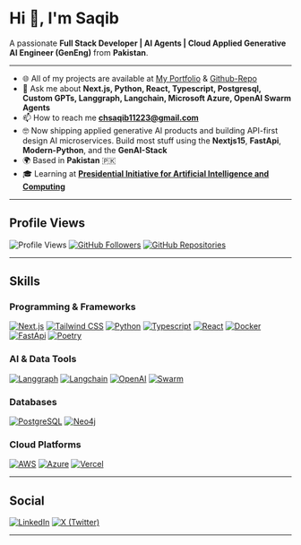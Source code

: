 # Hi 👋, I'm Saqib

A passionate **Full Stack Developer | AI Agents | Cloud Applied Generative AI Engineer (GenEng)** from **Pakistan**.

---

- 🌐 All of my projects are available at [My Portfolio](https://portfolio-sanity-drizzle.vercel.app/) & [Github-Repo](https://github.com/Ch-Saqib)
- 💬 Ask me about **Next.js, Python, React, Typescript, Postgresql, Custom GPTs, Langgraph, Langchain, Microsoft Azure, OpenAI Swarm Agents**
- 📫 How to reach me **chsaqib11223@gmail.com**
- 🤓 Now shipping applied generative AI products and building API-first design AI microservices. Build most stuff using the **Nextjs15**, **FastApi**, **Modern-Python**, and the **GenAI-Stack**
- 🌍 Based in **Pakistan** 🇵🇰
- 🎓 Learning at **[Presidential Initiative for Artificial Intelligence and Computing](https://www.piaic.com/)**

---

## Profile Views

![Profile Views](https://komarev.com/ghpvc/?username=Ch-Saqib&color=blue&style=flat)
[![GitHub Followers](https://img.shields.io/github/followers/Ch-Saqib?style=flat&logo=github&label=Followers)](https://github.com/Ch-Saqib)
[![GitHub Repositories](https://img.shields.io/badge/Repositories-43-181717?style=flat&logo=github)](https://github.com/Ch-Saqib?tab=repositories)



---

## Skills

### Programming & Frameworks
[![Next.js](https://img.shields.io/badge/Next.js-000000?style=flat&logo=next.js&logoColor=white)](https://nextjs.org/)
[![Tailwind CSS](https://img.shields.io/badge/TailwindCSS-06B6D4?style=flat&logo=tailwindcss&logoColor=white)](https://tailwindcss.com/)
[![Python](https://img.shields.io/badge/Python-3776AB?style=flat&logo=python&logoColor=white)](https://www.python.org/)
[![Typescript](https://img.shields.io/badge/Typescript-007ACC?style=flat&logo=typescript&logoColor=white)](https://www.typescriptlang.org/)
[![React](https://img.shields.io/badge/React-61DAFB?style=flat&logo=react&logoColor=black)](https://react.dev/)
[![Docker](https://img.shields.io/badge/Docker-2496ED?style=flat&logo=docker&logoColor=white)](https://www.docker.com/)
[![FastApi](https://img.shields.io/badge/FastApi-009485?style=flat&logo=fastapi&logoColor=black)](https://fastapi.tiangolo.com/)
[![Poetry](https://img.shields.io/badge/Poetry-1E293B?style=flat&logo=poetry&logoColor=blue)](https://python-poetry.org/)

### AI & Data Tools
[![Langgraph](https://img.shields.io/badge/Langgraph-000000?style=flat&logo=langchain&logoColor=white)](https://www.langchain.com/langgraph)
[![Langchain](https://img.shields.io/badge/Langchain-000000?style=flat&logo=langchain&logoColor=white)](https://www.langchain.com/langchain)
[![OpenAI](https://img.shields.io/badge/OpenAI-412991?style=flat&logo=openai&logoColor=white)](https://openai.com/)
[![Swarm](https://img.shields.io/badge/OpenAISwarm-412991?style=flat&logo=openai&logoColor=white)](https://github.com/openai/swarm)

### Databases
[![PostgreSQL](https://img.shields.io/badge/PostgreSQL-4169E1?style=flat&logo=postgresql&logoColor=white)](https://www.postgresql.org/)
[![Neo4j](https://img.shields.io/badge/Neo4j-008CC1?style=flat&logo=neo4j&logoColor=white)](https://neo4j.com/)

### Cloud Platforms
[![AWS](https://img.shields.io/badge/AWS-232F3E?style=flat&logo=amazon&logoColor=white)](https://aws.amazon.com/free/)
[![Azure](https://img.shields.io/badge/Azure-0078D4?style=flat&logo=microsoft-azure&logoColor=white)](https://azure.microsoft.com/en-us/free/)
[![Vercel](https://img.shields.io/badge/Vercel-000000?style=flat&logo=vercel&logoColor=white)](https://vercel.com/)

---

## Social
[![LinkedIn](https://img.shields.io/badge/LinkedIn-0077B5?style=flat&logo=linkedin&logoColor=white)](https://www.linkedin.com/in/saqib-imran-537759230/)
[![X (Twitter)](https://img.shields.io/badge/Twitter-1DA1F2?style=flat&logo=X&logoColor=white)](https://x.com/chsaqib11223) 

---

